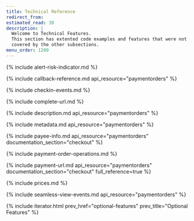```yaml
---
title: Technical Reference
redirect_from:
estimated_read: 30
description: |
  Welcome to Technical Features.
  This section has extented code examples and features that were not
  covered by the other subsections.
menu_order: 1200
---
```


{% include alert-risk-indicator.md %}

{% include callback-reference.md api_resource="paymentorders" %}

{% include checkin-events.md %}

{% include complete-url.md %}

{% include description.md api_resource="paymentorders" %}

{% include metadata.md api_resource="paymentorders" %}

{% include payee-info.md api_resource="paymentorders" documentation_section="checkout" %}

{% include payment-order-operations.md %}

{% include payment-url.md api_resource="paymentorders" documentation_section="checkout" full_reference=true %}

{% include prices.md %}

{% include seamless-view-events.md api_resource="paymentorders" %}

{% include iterator.html prev_href="optional-features" prev_title="Optional Features" %}
